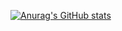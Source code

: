 [![Anurag's GitHub stats](https://github-readme-stats.vercel.app/api?username=amsacks&show_icons=true&theme=nightowl)](https://github.com/anuraghazra/github-readme-stats)
